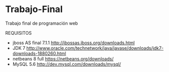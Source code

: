 Trabajo-Final
=============

Trabajo final de programación web

REQUISITOS

- jboss AS final 7.1.1  http://jbossas.jboss.org/downloads.html
- JDK 7                 http://www.oracle.com/technetwork/java/javase/downloads/jdk7-downloads-1880260.html
- netbeans 8 full       https://netbeans.org/downloads/
- MySQL 5.6             http://dev.mysql.com/downloads/mysql/              
